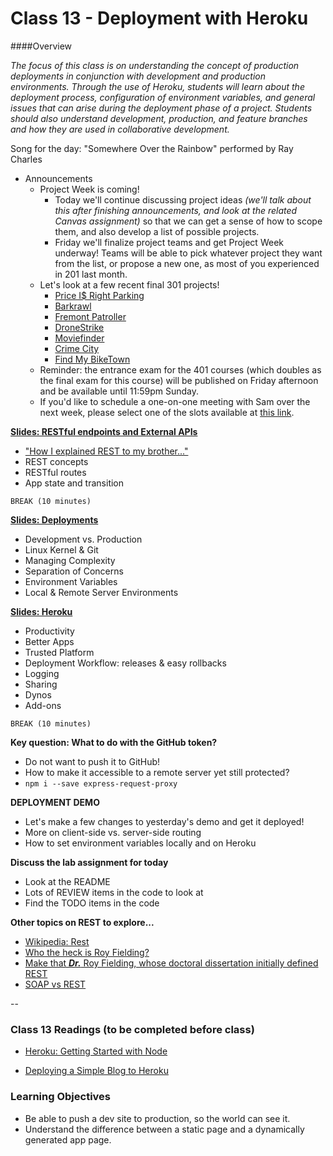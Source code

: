 # Class 13 - Deployment with Heroku

####Overview

*The focus of this class is on understanding the concept of production deployments in conjunction with development and production environments.  Through the use of Heroku, students will learn about the deployment process, configuration of environment variables, and general issues that can arise during the deployment phase of a project. Students should also understand development, production, and feature branches and how they are used in collaborative development.*

Song for the day: "Somewhere Over the Rainbow" performed by Ray Charles

- Announcements
	- Project Week is coming!
		- Today we'll continue discussing project ideas *(we'll talk about this after finishing announcements, and look at the related Canvas assignment)* so that we can get a sense of how to scope them, and also develop a list of possible projects.
		- Friday we'll finalize project teams and get Project Week underway! Teams will be able to pick whatever project they want from the list, or propose a new one, as most of you experienced in 201 last month.
	- Let's look at a few recent final 301 projects!
		- [Price I$ Right Parking](http://priceisrightparking.herokuapp.com/)
		- [Barkrawl](https://barkrawl.herokuapp.com/)
		- [Fremont Patroller](https://fremont-bike-patroller.herokuapp.com/)
		- [DroneStrike](https://whendronesattack.herokuapp.com/)
		- [Moviefinder](https://movfinder.herokuapp.com/)
		- [Crime City](http://crime-city.herokuapp.com/)
		- [Find My BikeTown](https://find-my-biketown.herokuapp.com/)
	- Reminder: the entrance exam for the 401 courses (which doubles as the final exam for this course) will be published on Friday afternoon and be available until 11:59pm Sunday.
	- 	If you'd like to schedule a one-on-one meeting with Sam over the next week, please select one of the slots available at [this link](https://sam-301d16.youcanbook.me/).

[**Slides: RESTful endpoints and External APIs**](https://github.com/codefellows/seattle-301d17/blob/master/12-rest-apis/12-REST-APIs.pdf)

- ["How I explained REST to my brother..."](https://gist.github.com/brookr/5977550)
- REST concepts
- RESTful routes
- App state and transition

`BREAK (10 minutes)`

**[Slides: Deployments](13-deployments.pdf)**

- Development vs. Production
- Linux Kernel & Git
- Managing Complexity
- Separation of Concerns
- Environment Variables
- Local & Remote Server Environments

**[Slides: Heroku](13-heroku.pdf)**

- Productivity
- Better Apps
- Trusted Platform
- Deployment Workflow: releases & easy rollbacks
- Logging
- Sharing
- Dynos
- Add-ons

`BREAK (10 minutes)`

**Key question: What to do with the GitHub token?**

- Do not want to push it to GitHub!
- How to make it accessible to a remote server yet still protected?
- `npm i --save express-request-proxy`

**DEPLOYMENT DEMO**

- Let's make a few changes to yesterday's demo and get it deployed!
- More on client-side vs. server-side routing
- How to set environment variables locally and on Heroku

**Discuss the lab assignment for today**

- Look at the README
- Lots of REVIEW items in the code to look at
- Find the TODO items in the code

**Other topics on REST to explore...**

- [Wikipedia: Rest](https://en.wikipedia.org/wiki/Representational_state_transfer)
- [Who the heck is Roy Fielding?](https://en.wikipedia.org/wiki/Roy_Fielding)
- [Make that ***Dr.*** Roy Fielding, whose doctoral dissertation initially defined REST](https://www.ics.uci.edu/~fielding/pubs/dissertation/top.htm)
- [SOAP vs REST](http://blog.smartbear.com/apis/understanding-soap-and-rest-basics/)

--

### Class 13 Readings (to be completed before class)

* [Heroku: Getting Started with Node](https://devcenter.heroku.com/articles/getting-started-with-nodejs#introduction)

* [Deploying a Simple Blog to Heroku](https://howtonode.org/deploy-blog-to-heroku)


### Learning Objectives

* Be able to push a dev site to production, so the world can see it.
* Understand the difference between a static page and a dynamically generated app page.
